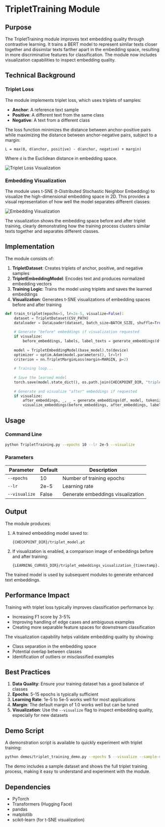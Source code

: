 # TripletTraining Module

## Purpose

The TripletTraining module improves text embedding quality through contrastive learning. It trains a BERT model to represent similar texts closer together and dissimilar texts farther apart in the embedding space, resulting in more discriminative features for classification. The module now includes visualization capabilities to inspect embedding quality.

## Technical Background

### Triplet Loss

The module implements triplet loss, which uses triplets of samples:
- **Anchor**: A reference text sample
- **Positive**: A different text from the same class
- **Negative**: A text from a different class

The loss function minimizes the distance between anchor-positive pairs while maximizing the distance between anchor-negative pairs, subject to a margin:

```
L = max(0, d(anchor, positive) - d(anchor, negative) + margin)
```

Where `d` is the Euclidean distance in embedding space.

![Triplet Loss Visualization](uploads/triplet_loss.png)

### Embedding Visualization

The module uses t-SNE (t-Distributed Stochastic Neighbor Embedding) to visualize the high-dimensional embedding space in 2D. This provides a visual representation of how well the model separates different classes:

![Embedding Visualization](uploads/triplet_embeddings_visualization.png)

The visualization shows the embedding space before and after triplet training, clearly demonstrating how the training process clusters similar texts together and separates different classes.

## Implementation

The module consists of:

1. **TripletDataset**: Creates triplets of anchor, positive, and negative samples
2. **TripletEmbeddingModel**: Encodes text and produces normalized embedding vectors
3. **Training Logic**: Trains the model using triplets and saves the learned embeddings
4. **Visualization**: Generates t-SNE visualizations of embedding spaces before and after training

```python
def train_triplet(epochs=5, lr=2e-5, visualize=False):
    dataset = TripletDataset(CSV_PATH)
    dataloader = DataLoader(dataset, batch_size=BATCH_SIZE, shuffle=True, collate_fn=collate_fn)
    
    # Generate "before" embeddings if visualization requested
    if visualize:
        before_embeddings, labels, label_texts = generate_embeddings(df, base_model, tokenizer, device)
    
    model = TripletEmbeddingModel(base_model).to(device)
    optimizer = optim.Adam(model.parameters(), lr=lr)
    criterion = nn.TripletMarginLoss(margin=MARGIN, p=2)
    
    # Training loop...
    
    # Save the learned model
    torch.save(model.state_dict(), os.path.join(CHECKPOINT_DIR, "triplet_model.pt"))
    
    # Generate and visualize "after" embeddings if requested
    if visualize:
        after_embeddings, _, _ = generate_embeddings(df, model, tokenizer, device)
        visualize_embeddings(before_embeddings, after_embeddings, labels, label_texts, config)
```

## Usage

### Command Line

```bash
python TripletTraining.py --epochs 10 --lr 2e-5 --visualize
```

### Parameters

| Parameter | Default | Description |
|-----------|---------|-------------|
| `--epochs` | 10 | Number of training epochs |
| `--lr` | 2e-5 | Learning rate |
| `--visualize` | False | Generate embeddings visualization |

## Output

The module produces:

1. A trained embedding model saved to:
   ```
   {CHECKPOINT_DIR}/triplet_model.pt
   ```

2. If visualization is enabled, a comparison image of embeddings before and after training:
   ```
   {LEARNING_CURVES_DIR}/triplet_embeddings_visualization_{timestamp}.png
   ```

The trained model is used by subsequent modules to generate enhanced text embeddings.

## Performance Impact

Training with triplet loss typically improves classification performance by:
- Increasing F1 score by 3-5%
- Improving handling of edge cases and ambiguous examples
- Creating more separable feature spaces for downstream classification

The visualization capability helps validate embedding quality by showing:
- Class separation in the embedding space
- Potential overlap between classes
- Identification of outliers or misclassified examples

## Best Practices

1. **Data Quality**: Ensure your training dataset has a good balance of classes
2. **Epochs**: 5-15 epochs is typically sufficient
3. **Learning Rate**: 1e-5 to 5e-5 works well for most applications
4. **Margin**: The default margin of 1.0 works well but can be tuned
5. **Visualization**: Use the `--visualize` flag to inspect embedding quality, especially for new datasets

## Demo Script

A demonstration script is available to quickly experiment with triplet training:

```bash
python demos/triplet_training_demo.py --epochs 5 --visualize --sample-data
```

The demo includes a sample dataset and shows the full triplet training process, making it easy to understand and experiment with the module.

## Dependencies

- PyTorch
- Transformers (Hugging Face)
- pandas
- matplotlib
- scikit-learn (for t-SNE visualization)
